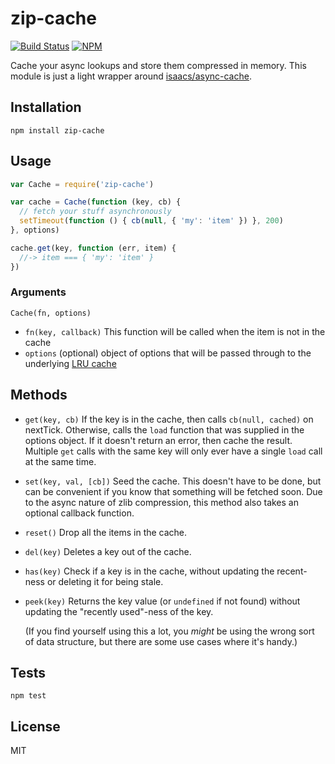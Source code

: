 # zip-cache
[![Build Status](https://travis-ci.org/klaemo/zip-cache.svg)](https://travis-ci.org/klaemo/zip-cache)
[![NPM](https://nodei.co/npm/zip-cache.png)](https://nodei.co/npm/zip-cache/)

Cache your async lookups and store them compressed in memory.
This module is just a light wrapper around [isaacs/async-cache](https://github.com/isaacs/async-cache).

## Installation

    npm install zip-cache


## Usage

```js
var Cache = require('zip-cache')

var cache = Cache(function (key, cb) {
  // fetch your stuff asynchronously
  setTimeout(function () { cb(null, { 'my': 'item' }) }, 200)
}, options)

cache.get(key, function (err, item) {
  //-> item === { 'my': 'item' }
})
```

### Arguments

`Cache(fn, options)`

* `fn(key, callback)` This function will be called when the item is not in the cache
* `options` (optional) object of options that will be passed through to the 
  underlying [LRU cache](https://github.com/isaacs/lru-cache) 

## Methods

* `get(key, cb)` If the key is in the cache, then calls `cb(null,
  cached)` on nextTick.  Otherwise, calls the `load` function that was
  supplied in the options object.  If it doesn't return an error, then
  cache the result.  Multiple `get` calls with the same key will only
  ever have a single `load` call at the same time.

* `set(key, val, [cb])` Seed the cache.  This doesn't have to be done, but
  can be convenient if you know that something will be fetched soon.
  Due to the async nature of zlib compression, this method also takes an
  optional callback function.

* `reset()` Drop all the items in the cache.

* `del(key)` Deletes a key out of the cache.

* `has(key)` Check if a key is in the cache, without updating the recent-ness
  or deleting it for being stale.

* `peek(key)` Returns the key value (or `undefined` if not found) without
  updating the "recently used"-ness of the key.

  (If you find yourself using this a lot, you *might* be using the
  wrong sort of data structure, but there are some use cases where
  it's handy.)

## Tests

    npm test


## License

MIT

